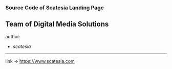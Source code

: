 ### Source Code of Scatesia Landing Page
## Team of Digital Media Solutions

author:
* _scatesia_

___

link -> https://www.scatesia.com
